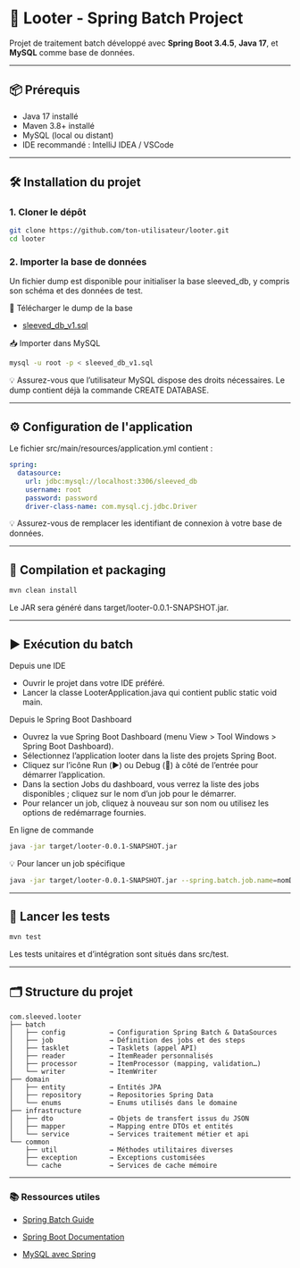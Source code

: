 # 🚀 Looter - Spring Batch Project

Projet de traitement batch développé avec **Spring Boot 3.4.5**, **Java 17**, et **MySQL** comme base de données.

---

## 📦 Prérequis

- Java 17 installé
- Maven 3.8+ installé
- MySQL (local ou distant)
- IDE recommandé : IntelliJ IDEA / VSCode

---

## 🛠️ Installation du projet

### 1. Cloner le dépôt

```bash
git clone https://github.com/ton-utilisateur/looter.git
cd looter
```

### 2. Importer la base de données

Un fichier dump est disponible pour initialiser la base sleeved_db, y compris son schéma et des données de test.

🔗 Télécharger le dump de la base

- [sleeved_db_v1.sql](https://drive.google.com/file/d/1nXXpMkDlnbhaw-m4T0ovjEp1evoT20-0/view?usp=sharing)

📥 Importer dans MySQL

```bash
mysql -u root -p < sleeved_db_v1.sql
```

💡 Assurez-vous que l’utilisateur MySQL dispose des droits nécessaires. Le dump contient déjà la commande CREATE DATABASE.

---

## ⚙️ Configuration de l'application

Le fichier src/main/resources/application.yml contient :

```yaml
spring:
  datasource:
    url: jdbc:mysql://localhost:3306/sleeved_db
    username: root
    password: password
    driver-class-name: com.mysql.cj.jdbc.Driver
```

💡 Assurez-vous de remplacer les identifiant de connexion à votre base de données.

---

## 🔨 Compilation et packaging

```bash
mvn clean install
```

Le JAR sera généré dans target/looter-0.0.1-SNAPSHOT.jar.

---

## ▶️ Exécution du batch

Depuis une IDE

- Ouvrir le projet dans votre IDE préféré.
- Lancer la classe LooterApplication.java qui contient public static void main.

Depuis le Spring Boot Dashboard

- Ouvrez la vue Spring Boot Dashboard (menu View > Tool Windows > Spring Boot Dashboard).
- Sélectionnez l’application looter dans la liste des projets Spring Boot.
- Cliquez sur l’icône Run (▶️) ou Debug (🐞) à côté de l’entrée pour démarrer l’application.
- Dans la section Jobs du dashboard, vous verrez la liste des jobs disponibles ; cliquez sur le nom d’un job pour le démarrer.
- Pour relancer un job, cliquez à nouveau sur son nom ou utilisez les options de redémarrage fournies.

En ligne de commande

```bash
java -jar target/looter-0.0.1-SNAPSHOT.jar
```

💡 Pour lancer un job spécifique

```bash
java -jar target/looter-0.0.1-SNAPSHOT.jar --spring.batch.job.name=nomDuJob param1=value1
```

---

## 🧪 Lancer les tests

```bash
mvn test
```

Les tests unitaires et d’intégration sont situés dans src/test.

---

## 🗂 Structure du projet

```text
com.sleeved.looter
├── batch
│   ├── config           → Configuration Spring Batch & DataSources
│   ├── job              → Définition des jobs et des steps
│   ├── tasklet          → Tasklets (appel API)
│   ├── reader           → ItemReader personnalisés
│   ├── processor        → ItemProcessor (mapping, validation…)
│   └── writer           → ItemWriter
├── domain
│   ├── entity           → Entités JPA
│   ├── repository       → Repositories Spring Data
│   └── enums            → Enums utilisés dans le domaine
├── infrastructure
│   ├── dto              → Objets de transfert issus du JSON
│   ├── mapper           → Mapping entre DTOs et entités
│   └── service          → Services traitement métier et api
└── common
    ├── util             → Méthodes utilitaires diverses
    ├── exception        → Exceptions customisées
    └── cache            → Services de cache mémoire
```

---

### 📚 Ressources utiles

- [Spring Batch Guide](https://spring.io/guides/gs/batch-processing)

- [Spring Boot Documentation](https://docs.spring.io/spring-boot/)

- [MySQL avec Spring](http://spring.io/guides/gs/accessing-data-mysql)
